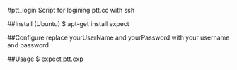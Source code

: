 #ptt_login
Script for logining ptt.cc with ssh

##Install (Ubuntu)
$ apt-get install expect

##Configure
replace yourUserName and yourPassword with your username and password

##Usage
$ expect ptt.exp

